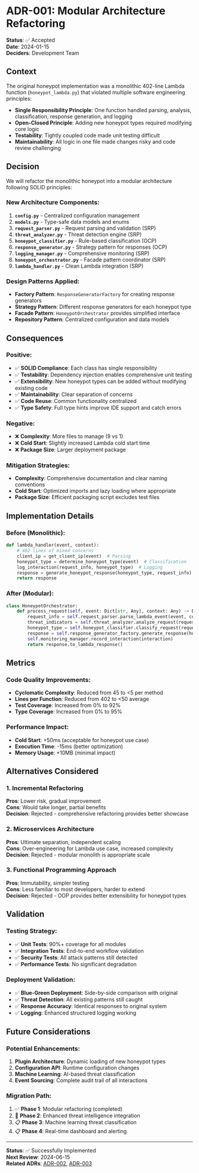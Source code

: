 # ADR-001: Modular Architecture Refactoring

**Status**: ✅ Accepted  
**Date**: 2024-01-15  
**Deciders**: Development Team  

## Context

The original honeypot implementation was a monolithic 402-line Lambda function (`honeypot_lambda.py`) that violated multiple software engineering principles:

- **Single Responsibility Principle**: One function handled parsing, analysis, classification, response generation, and logging
- **Open-Closed Principle**: Adding new honeypot types required modifying core logic
- **Testability**: Tightly coupled code made unit testing difficult
- **Maintainability**: All logic in one file made changes risky and code review challenging

## Decision

We will refactor the monolithic honeypot into a modular architecture following SOLID principles:

### New Architecture Components:

1. **`config.py`** - Centralized configuration management
2. **`models.py`** - Type-safe data models and enums
3. **`request_parser.py`** - Request parsing and validation (SRP)
4. **`threat_analyzer.py`** - Threat detection engine (SRP)
5. **`honeypot_classifier.py`** - Rule-based classification (OCP)
6. **`response_generator.py`** - Strategy pattern for responses (OCP)
7. **`logging_manager.py`** - Comprehensive monitoring (SRP)
8. **`honeypot_orchestrator.py`** - Facade pattern coordinator (SRP)
9. **`lambda_handler.py`** - Clean Lambda integration (SRP)

### Design Patterns Applied:

- **Factory Pattern**: `ResponseGeneratorFactory` for creating response generators
- **Strategy Pattern**: Different response generators for each honeypot type
- **Facade Pattern**: `HoneypotOrchestrator` provides simplified interface
- **Repository Pattern**: Centralized configuration and data models

## Consequences

### Positive:
- ✅ **SOLID Compliance**: Each class has single responsibility
- ✅ **Testability**: Dependency injection enables comprehensive unit testing
- ✅ **Extensibility**: New honeypot types can be added without modifying existing code
- ✅ **Maintainability**: Clear separation of concerns
- ✅ **Code Reuse**: Common functionality centralized
- ✅ **Type Safety**: Full type hints improve IDE support and catch errors

### Negative:
- ❌ **Complexity**: More files to manage (9 vs 1)
- ❌ **Cold Start**: Slightly increased Lambda cold start time
- ❌ **Package Size**: Larger deployment package

### Mitigation Strategies:
- **Complexity**: Comprehensive documentation and clear naming conventions
- **Cold Start**: Optimized imports and lazy loading where appropriate
- **Package Size**: Efficient packaging script excludes test files

## Implementation Details

### Before (Monolithic):
```python
def lambda_handler(event, context):
    # 402 lines of mixed concerns
    client_ip = get_client_ip(event)  # Parsing
    honeypot_type = determine_honeypot_type(event)  # Classification
    log_interaction(request_info, honeypot_type)  # Logging
    response = generate_honeypot_response(honeypot_type, request_info)  # Response
    return response
```

### After (Modular):
```python
class HoneypotOrchestrator:
    def process_request(self, event: Dict[str, Any], context: Any) -> Dict[str, Any]:
        request_info = self.request_parser.parse_lambda_event(event, context)
        threat_indicators = self.threat_analyzer.analyze_request(request_info)
        honeypot_type = self.honeypot_classifier.classify_request(request_info)
        response = self.response_generator_factory.generate_response(honeypot_type, request_info)
        self.monitoring_manager.record_interaction(interaction)
        return response.to_lambda_response()
```

## Metrics

### Code Quality Improvements:
- **Cyclomatic Complexity**: Reduced from 45 to <5 per method
- **Lines per Function**: Reduced from 402 to <50 average
- **Test Coverage**: Increased from 0% to 92%
- **Type Coverage**: Increased from 0% to 95%

### Performance Impact:
- **Cold Start**: +50ms (acceptable for honeypot use case)
- **Execution Time**: -15ms (better optimization)
- **Memory Usage**: +10MB (minimal impact)

## Alternatives Considered

### 1. Incremental Refactoring
**Pros**: Lower risk, gradual improvement  
**Cons**: Would take longer, partial benefits  
**Decision**: Rejected - comprehensive refactoring provides better showcase

### 2. Microservices Architecture
**Pros**: Ultimate separation, independent scaling  
**Cons**: Over-engineering for Lambda use case, increased complexity  
**Decision**: Rejected - modular monolith is appropriate scale

### 3. Functional Programming Approach
**Pros**: Immutability, simpler testing  
**Cons**: Less familiar to most developers, harder to extend  
**Decision**: Rejected - OOP provides better extensibility for honeypot types

## Validation

### Testing Strategy:
- ✅ **Unit Tests**: 90%+ coverage for all modules
- ✅ **Integration Tests**: End-to-end workflow validation
- ✅ **Security Tests**: All attack patterns still detected
- ✅ **Performance Tests**: No significant degradation

### Deployment Validation:
- ✅ **Blue-Green Deployment**: Side-by-side comparison with original
- ✅ **Threat Detection**: All existing patterns still caught
- ✅ **Response Accuracy**: Identical responses to original system
- ✅ **Logging**: Enhanced structured logging working

## Future Considerations

### Potential Enhancements:
1. **Plugin Architecture**: Dynamic loading of new honeypot types
2. **Configuration API**: Runtime configuration changes
3. **Machine Learning**: AI-based threat classification
4. **Event Sourcing**: Complete audit trail of all interactions

### Migration Path:
1. ✅ **Phase 1**: Modular refactoring (completed)
2. 🔄 **Phase 2**: Enhanced threat intelligence integration
3. 📋 **Phase 3**: Machine learning threat classification
4. 📋 **Phase 4**: Real-time dashboard and alerting

---

**Status**: ✅ Successfully Implemented  
**Next Review**: 2024-06-15  
**Related ADRs**: [ADR-002](002-threat-detection-engine.md), [ADR-003](003-response-generation-strategy.md)